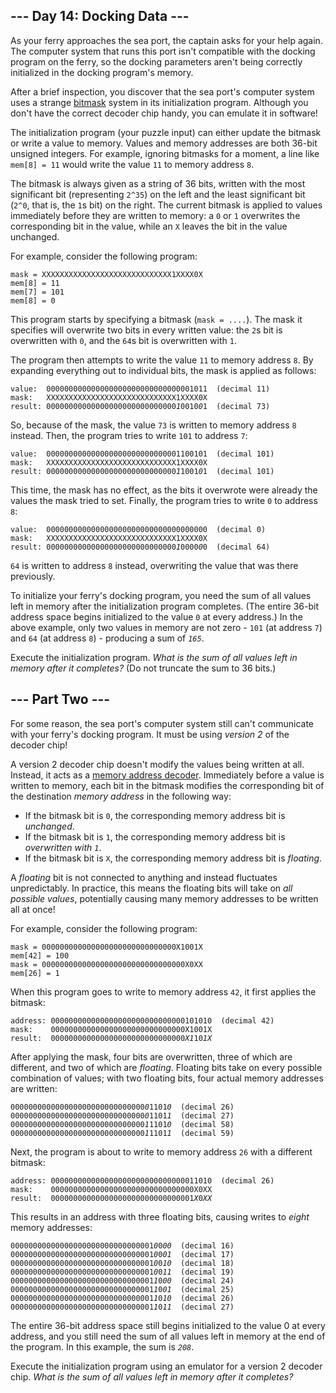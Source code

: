 <h2>--- Day 14: Docking Data ---</h2><p>As your ferry approaches the sea port, the captain asks for your help again. The computer system that runs this port isn&apos;t compatible with the docking program on the ferry, so the docking parameters aren&apos;t being correctly initialized in the docking program&apos;s memory.</p>
<p>After a brief inspection, you discover that the sea port&apos;s computer system uses a strange <a href="https://en.wikipedia.org/wiki/Mask_(computing)" target="_blank">bitmask</a> system in its initialization program. Although you don&apos;t have the correct decoder chip handy, you can emulate it in software!</p>
<p>The initialization program (your puzzle input) can either update the bitmask or write a value to memory.  Values and memory addresses are both 36-bit unsigned integers.  For example, ignoring bitmasks for a moment, a line like <code>mem[8] = 11</code> would write the value <code>11</code> to memory address <code>8</code>.</p>
<p>The bitmask is always given as a string of 36 bits, written with the most significant bit (representing <code>2^35</code>) on the left and the least significant bit (<code>2^0</code>, that is, the <code>1</code>s bit) on the right. The current bitmask is applied to values immediately before they are written to memory: a <code>0</code> or <code>1</code> overwrites the corresponding bit in the value, while an <code>X</code> leaves the bit in the value unchanged.</p>
<p>For example, consider the following program:</p>
<pre><code>mask = XXXXXXXXXXXXXXXXXXXXXXXXXXXXX1XXXX0X
mem[8] = 11
mem[7] = 101
mem[8] = 0
</code></pre>
<p>This program starts by specifying a bitmask (<code>mask = ....</code>). The mask it specifies will overwrite two bits in every written value: the <code>2</code>s bit is overwritten with <code>0</code>, and the <code>64</code>s bit is overwritten with <code>1</code>.</p>
<p>The program then attempts to write the value <code>11</code> to memory address <code>8</code>. By expanding everything out to individual bits, the mask is applied as follows:</p>
<pre><code>value:  000000000000000000000000000000001011  (decimal 11)
mask:   XXXXXXXXXXXXXXXXXXXXXXXXXXXXX1XXXX0X
result: 00000000000000000000000000000<em>1</em>0010<em>0</em>1  (decimal 73)
</code></pre>
<p>So, because of the mask, the value <code>73</code> is written to memory address <code>8</code> instead. Then, the program tries to write <code>101</code> to address <code>7</code>:</p>
<pre><code>value:  000000000000000000000000000001100101  (decimal 101)
mask:   XXXXXXXXXXXXXXXXXXXXXXXXXXXXX1XXXX0X
result: 00000000000000000000000000000<em>1</em>1001<em>0</em>1  (decimal 101)
</code></pre>
<p>This time, the mask has no effect, as the bits it overwrote were already the values the mask tried to set. Finally, the program tries to write <code>0</code> to address <code>8</code>:</p>
<pre><code>value:  000000000000000000000000000000000000  (decimal 0)
mask:   XXXXXXXXXXXXXXXXXXXXXXXXXXXXX1XXXX0X
result: 00000000000000000000000000000<em>1</em>0000<em>0</em>0  (decimal 64)
</code></pre>
<p><code>64</code> is written to address <code>8</code> instead, overwriting the value that was there previously.</p>
<p>To initialize your ferry&apos;s docking program, you need the sum of all values left in memory after the initialization program completes. (The entire 36-bit address space begins initialized to the value <code>0</code> at every address.) In the above example, only two values in memory are not zero - <code>101</code> (at address <code>7</code>) and <code>64</code> (at address <code>8</code>) - producing a sum of <em><code>165</code></em>.</p>
<p>Execute the initialization program. <em>What is the sum of all values left in memory after it completes?</em> (Do not truncate the sum to 36 bits.)</p>

<h2 id="part2">--- Part Two ---</h2><p>For some reason, the sea port&apos;s computer system still can&apos;t communicate with your ferry&apos;s docking program. It must be using <em>version 2</em> of the decoder chip!</p>
<p>A version 2 decoder chip doesn&apos;t modify the values being written at all.  Instead, it acts as a <a href="https://www.youtube.com/watch?v=PvfhANgLrm4" target="_blank">memory address decoder</a>. Immediately before a value is written to memory, each bit in the bitmask modifies the corresponding bit of the destination <em>memory address</em> in the following way:</p>
<ul>
<li>If the bitmask bit is <code>0</code>, the corresponding memory address bit is <em>unchanged</em>.</li>
<li>If the bitmask bit is <code>1</code>, the corresponding memory address bit is <em>overwritten with <code>1</code></em>.</li>
<li>If the bitmask bit is <code>X</code>, the corresponding memory address bit is <span title="Technically, since you&apos;re on a boat, they&apos;re all floating."><em>floating</em></span>.</li>
</ul>
<p>A <em>floating</em> bit is not connected to anything and instead fluctuates unpredictably. In practice, this means the floating bits will take on <em>all possible values</em>, potentially causing many memory addresses to be written all at once!</p>
<p>For example, consider the following program:</p>
<pre><code>mask = 000000000000000000000000000000X1001X
mem[42] = 100
mask = 00000000000000000000000000000000X0XX
mem[26] = 1
</code></pre>
<p>When this program goes to write to memory address <code>42</code>, it first applies the bitmask:</p>
<pre><code>address: 000000000000000000000000000000101010  (decimal 42)
mask:    000000000000000000000000000000X1001X
result:  000000000000000000000000000000<em>X1</em>10<em>1X</em>
</code></pre>
<p>After applying the mask, four bits are overwritten, three of which are different, and two of which are <em>floating</em>. Floating bits take on every possible combination of values; with two floating bits, four actual memory addresses are written:</p>
<pre><code>000000000000000000000000000000<em>0</em>1101<em>0</em>  (decimal 26)
000000000000000000000000000000<em>0</em>1101<em>1</em>  (decimal 27)
000000000000000000000000000000<em>1</em>1101<em>0</em>  (decimal 58)
000000000000000000000000000000<em>1</em>1101<em>1</em>  (decimal 59)
</code></pre>
<p>Next, the program is about to write to memory address <code>26</code> with a different bitmask:</p>
<pre><code>address: 000000000000000000000000000000011010  (decimal 26)
mask:    00000000000000000000000000000000X0XX
result:  00000000000000000000000000000001<em>X</em>0<em>XX</em>
</code></pre>
<p>This results in an address with three floating bits, causing writes to <em>eight</em> memory addresses:</p>
<pre><code>00000000000000000000000000000001<em>0</em>0<em>00</em>  (decimal 16)
00000000000000000000000000000001<em>0</em>0<em>01</em>  (decimal 17)
00000000000000000000000000000001<em>0</em>0<em>10</em>  (decimal 18)
00000000000000000000000000000001<em>0</em>0<em>11</em>  (decimal 19)
00000000000000000000000000000001<em>1</em>0<em>00</em>  (decimal 24)
00000000000000000000000000000001<em>1</em>0<em>01</em>  (decimal 25)
00000000000000000000000000000001<em>1</em>0<em>10</em>  (decimal 26)
00000000000000000000000000000001<em>1</em>0<em>11</em>  (decimal 27)
</code></pre>
<p>The entire 36-bit address space still begins initialized to the value 0 at every address, and you still need the sum of all values left in memory at the end of the program.  In this example, the sum is <em><code>208</code></em>.</p>
<p>Execute the initialization program using an emulator for a version 2 decoder chip. <em>What is the sum of all values left in memory after it completes?</em></p>
